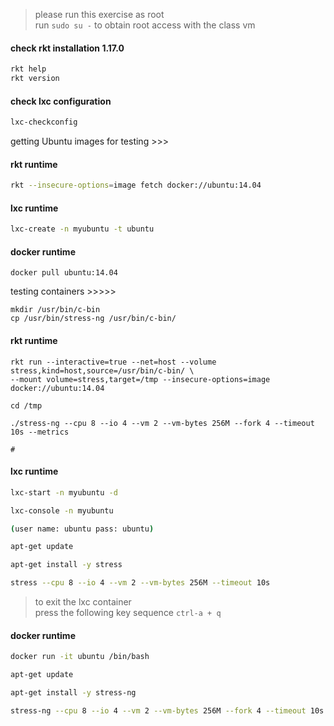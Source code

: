 >  please run this exercise as root <br>
>  run `sudo su -` to obtain root access with the class vm

#### check rkt installation 1.17.0
```bash
rkt help
rkt version
```

#### check lxc configuration
```bash
lxc-checkconfig
```

getting Ubuntu images for testing >>>

#### rkt runtime

```bash
rkt --insecure-options=image fetch docker://ubuntu:14.04
```

#### lxc runtime

```bash
lxc-create -n myubuntu -t ubuntu
```

#### docker runtime

```shell
docker pull ubuntu:14.04
```

testing containers >>>>>

```shell
mkdir /usr/bin/c-bin
cp /usr/bin/stress-ng /usr/bin/c-bin/
```

#### rkt runtime

```shell
rkt run --interactive=true --net=host --volume stress,kind=host,source=/usr/bin/c-bin/ \
--mount volume=stress,target=/tmp --insecure-options=image docker://ubuntu:14.04

cd /tmp

./stress-ng --cpu 8 --io 4 --vm 2 --vm-bytes 256M --fork 4 --timeout 10s --metrics

#
```


#### lxc runtime

```bash
lxc-start -n myubuntu -d

lxc-console -n myubuntu

(user name: ubuntu pass: ubuntu)

apt-get update

apt-get install -y stress

stress --cpu 8 --io 4 --vm 2 --vm-bytes 256M --timeout 10s

```

> to exit the lxc container <br>
> press the following key sequence `ctrl-a + q`

#### docker runtime

```bash
docker run -it ubuntu /bin/bash

apt-get update

apt-get install -y stress-ng

stress-ng --cpu 8 --io 4 --vm 2 --vm-bytes 256M --fork 4 --timeout 10s --metrics
```

